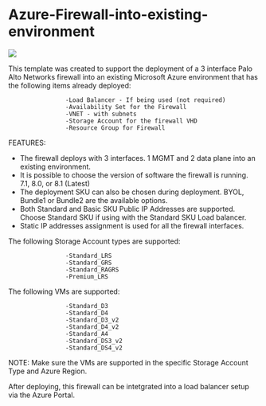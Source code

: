 # Azure-Firewall-into-existing-environment

[<img src="http://azuredeploy.net/deploybutton.png"/>](https://portal.azure.com/#create/Microsoft.Template/uri/https%3A%2F%2Fraw.githubusercontent.com%2Fpaloaltonetworks%2Freferencearchitectures%2Fmaster%2FAzure-1FW-3-interfaces-existing-environment-BS%2FAzureDeploy.json)

This template was created to support the deployment of a 3 interface Palo Alto Networks firewall into an existing Microsoft Azure environment that has the following items already deployed:

                    -Load Balancer - If being used (not required)
                    -Availability Set for the Firewall
                    -VNET - with subnets
                    -Storage Account for the firewall VHD
                    -Resource Group for Firewall


FEATURES:
- The firewall deploys with 3 interfaces.  1 MGMT and 2 data plane into an existing environment.
- It is possible to choose the version of software the firewall is running. 7.1, 8.0, or 8.1 (Latest)
- The deployment SKU can also be chosen during deployment.  BYOL, Bundle1 or Bundle2 are the available options.
- Both Standard and Basic SKU Public IP Addresses are supported. Choose Standard SKU if using with the Standard SKU Load balancer.
- Static IP addresses assignment is used for all the firewall interfaces.


The following Storage Account types are supported:

                    -Standard_LRS
                    -Standard_GRS
                    -Standard_RAGRS
                    -Premium_LRS

The following VMs are supported:

                    -Standard_D3
                    -Standard_D4
                    -Standard_D3_v2
                    -Standard_D4_v2
                    -Standard_A4
                    -Standard_DS3_v2
                    -Standard_DS4_v2

NOTE: Make sure the VMs are supported in the specific Storage Account Type and Azure Region.

After deploying, this firewall can be intetgrated into a load balancer setup via the Azure Portal.
